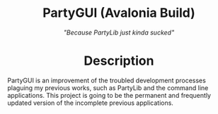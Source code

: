 <h1 align=center>PartyGUI (Avalonia Build)</h1>
<p align=center><i>"Because PartyLib just kinda sucked"</i></p>

<h1 align=center>Description</h1>
PartyGUI is an improvement of the troubled development processes plaguing my previous works, such as PartyLib and the command line applications. This project is going to be the permanent and frequently updated version of the incomplete previous applications.